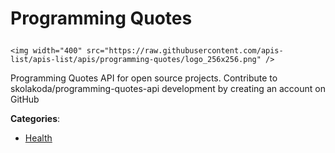 # Programming Quotes<p align="center">
    <img width="400" src="https://raw.githubusercontent.com/apis-list/apis-list/apis/programming-quotes/logo_256x256.png" />
</p>

Programming Quotes API for open source projects.  Contribute to skolakoda/programming-quotes-api development by creating an account on GitHub

**Categories**:

- [Health](https://github/apis-list/apis-list#health)





